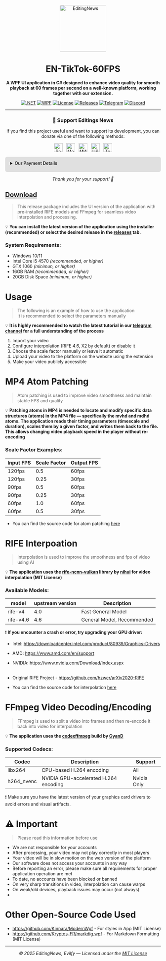 
<div align="center">

<img src="https://github.com/EditingSource.png" width="150" alt="EditingNews" />

</div>

<h1 align="center">EN-TikTok-60FPS</h1>
<div align="center">

<b>A WPF UI application in C# designed to enhance video quality for smooth playback at 60 frames per second on a well-known platform, working together with our extension.</b>

[![.NET](https://img.shields.io/badge/.NET-9.0-blue.svg)](https://dotnet.microsoft.com/) 
[![WPF](https://img.shields.io/badge/WPF-UI-lightgrey.svg)](https://learn.microsoft.com/dotnet/desktop/wpf/) 
[![License](https://img.shields.io/badge/License-GPLv3-blue.svg)](https://www.gnu.org/licenses/gpl-3.0) 
[![Releases](https://img.shields.io/github/v/release/EditingSource/EN-TikTok-60FPS?include_prereleases)](https://github.com/EditingNews/EN-TikTok-60FPS/releases)
[![Telegram](https://img.shields.io/badge/Telegram-Channel-blue.svg?logo=telegram)](https://t.me/editing_news) 
[![Discord](https://img.shields.io/badge/Discord-Server-7289DA.svg?logo=discord)](https://discord.gg/usVCEAPyF8)

</div>

---

<div align="center">

### 💖 Support Editings News

If you find this project useful and want to support its development, you can donate via one of the following methods:
<!-- Бейджи в ряд -->
<div style="display: flex; gap: 12px; justify-content: center; margin-bottom: 12px;">
  <img src="https://img.shields.io/badge/PayPal-%23FFC439.svg?style=for-the-badge&logo=paypal&logoColor=white" alt="PayPal" height="28" />
  <img src="https://img.shields.io/badge/Monobank-%230083FF.svg?style=for-the-badge&logo=visa&logoColor=white" alt="Monobank" height="28" />
  <img src="https://img.shields.io/badge/МИР-%23285A98.svg?style=for-the-badge&logo=mir&logoColor=white" alt="МИР (RU)" height="28" />
  <img src="https://img.shields.io/badge/USDT-%2300FF00.svg?style=for-the-badge&logo=tether&logoColor=white" alt="USDT" height="28" />
  <img src="https://img.shields.io/badge/Toncoin-%23000000.svg?style=for-the-badge&logo=toncoin&logoColor=white" alt="Toncoin" height="28" />
</div>

<!-- Реквизиты под бейджами -->
<div style="background:#e0e0e0; padding: 12px 16px; border-radius: 6px; max-width: 600px; margin: 16px auto 0; text-align: left; user-select: text;">
  <details>
    <summary style="cursor:pointer; user-select:none; font-weight: 600; margin-bottom: 8px;">Our Payment Details</summary>
    <ul style="margin: 8px 0 0 16px; padding: 0; list-style: none; font-family: monospace; font-size: 14px;">
      <strong>PayPal:</strong> <code>yoomoney2010@gmail.com</code><br>
      <strong>Monobank (Visa):</strong> <code>4441 1144 8118 1137</code><br>
      <strong>МИР (RU):</strong> <code>2204 1201 1755 8540</code><br>
      <strong>USDT (TRC20):</strong> <code>TNXzbveQq7LUaoDGhCrgdp9DqY5VHgPMcp</code><br>
      <strong>Toncoin:</strong> <code>UQBm45oB1lioZi9RB7Zj8wJPgJanZPHb6QeH9DUD9UhugRzc</code><br>
    </ul>
  </details>
</div>

*Thank you for your support! 🙏*
</div>







## [Download](https://github.com/EditingSource/EN-TikTok-60FPS/)
> This release package includes the UI version of the application with pre-installed RIFE models and FFmpeg for seamless video interpolation and processing.

💡 <b>You can install the latest version of the application using the installer (recommended) or select the desired release in the [releases](https://github.com/EditingSource/EN-TikTok-60FPS/releases) tab.</b>

### System Requirements:
* Windows 10/11
* Intel Core i5 4570  _(recommended, or higher)_
* GTX 1060  _(minimun, or higher)_
* 16GB RAM  _(recommended, or higher)_
* 20GB Disk Space  _(minimum, or higher)_

# Usage
> The following is an example of how to use the application<br>
> It is recommended to select the parameters manually

💡 <b>It is highly recommended to watch the latest tutorial in our [telegram channel](https://t.me/editing_news) for a full understanding of the process</b>

1. Import your video
2. Configure interpolation (RIFE 4.6, X2 by default) or disable it
3. Choose the scale factor manually or leave it automatic
4. Upload your video to the platform on the website using the extension
5. Make your video publicly accessible

# MP4 Atom Patching
> Atom patching is used to improve video smoothness and maintain stable FPS and quality

💡 <b>Patching atoms in MP4 is needed to locate and modify specific data structures (atoms) in the MP4 file — specifically the mvhd and mdhd atoms. The application reads their timing parameters (timescale and duration), scales them by a given factor, and writes them back to the file. This allows changing video playback speed in the player without re-encoding</b>

### Scale Factor Examples:
| Input FPS | Scale Factor | Output FPS | 
|---|---|---|
| 120fps | 0.5 | 60fps |
| 120fps | 0.25 | 30fps |
| 90fps | 0.5 | 60fps |
| 90fps | 0.25 | 30fps |
| 60fps | 1.0 | 60fps |
| 60fps | 0.5 | 30fps |

* You can find the source code for atom patching [here](https://github.com/EditingSource/EN-TikTok-60FPS/blob/main/src/VideoPatcher.cs)

# RIFE Interpoation
> Interpolation is used to improve the smoothness and fps of video using AI

💡 <b>The application uses the [rife-ncnn-vulkan](https://github.com/nihui/rife-ncnn-vulkan) library by [nihui](https://github.com/nihui/) for video interpolation (MIT License)</b>

### Available Models:
| model | upstream version | Description |
|---|---|---|
| rife-v4 | 4.0 | Fast General Model |
| rife-v4.6 | 4.6 | General Model, Recommended | 

❗ <b>If you encounter a crash or error, try upgrading your GPU driver:</b>

* Intel: https://downloadcenter.intel.com/product/80939/Graphics-Drivers
* AMD: https://www.amd.com/en/support
* NVIDIA: https://www.nvidia.com/Download/index.aspx <br><br>

* Original RIFE Project - https://github.com/hzwer/arXiv2020-RIFE<br> 
* You can find the source code for interpolation [here](https://github.com/EditingSource/EN-TikTok-60FPS/blob/main/src/VideoInterpolator.cs)<br>


# FFmpeg Video Decoding/Encoding
> FFmpeg is used to split a video into frames and then re-encode it back into video for interpolation

💡 <b>The application uses the [codexffmpeg](https://github.com/GyanD/codexffmpeg) build by [GyanD](https://github.com/GyanD/)</b>

### Supported Codecs:
| Codec | Description | Support |
|---|---|---|
| libx264 |	CPU-based H.264 encoding | All |
| h264_nvenc |	NVIDIA GPU-accelerated H.264 encoding | Nvidia Only

❗ Make sure you have the latest version of your graphics card drivers to avoid errors and visual artifacts.

# ⚠️ Important
> Please read this information before use

* We are not responsible for your accounts
* After processing, your video may not play correctly in most players
* Your video will be in slow motion on the web version of the platform
* Our software does not access your accounts in any way
* Before reporting an error, please make sure all requirements for proper application operation are met
* To date, no accounts have been blocked or banned
* On very sharp transitions in video, interpolation can cause warps
* On weak/old devices, playback issues may occur (not always)
* 
# Other Open-Source Code Used

* https://github.com/Kinnara/ModernWpf - For styles in App (MIT License)
* https://github.com/Kryptos-FR/markdig.wpf - For Markdown Formatting (MIT License)

---
  
<div align="center">
<em>© 2025 EditingNews, Evilfy — Licensed under the <a href="https://opensource.org/licenses/MIT">MIT License</a></em>
</div>

